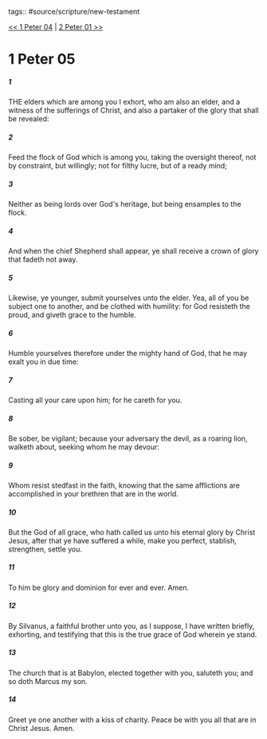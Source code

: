 tags:: #source/scripture/new-testament

[<< 1 Peter 04](new-testament/21_1_Peter/1_Peter_04.md) | [2 Peter 01 >>](new-testament/22_2_Peter/2_Peter_01.md)

# 1 Peter 05

##### 1

THE elders which are among you I exhort, who am also an elder, and a witness of the sufferings of Christ, and also a partaker of the glory that shall be revealed:

##### 2

Feed the flock of God which is among you, taking the oversight thereof, not by constraint, but willingly; not for filthy lucre, but of a ready mind;

##### 3

Neither as being lords over God's heritage, but being ensamples to the flock.

##### 4

And when the chief Shepherd shall appear, ye shall receive a crown of glory that fadeth not away.

##### 5

Likewise, ye younger, submit yourselves unto the elder. Yea, all of you be subject one to another, and be clothed with humility: for God resisteth the proud, and giveth grace to the humble.

##### 6

Humble yourselves therefore under the mighty hand of God, that he may exalt you in due time:

##### 7

Casting all your care upon him; for he careth for you.

##### 8

Be sober, be vigilant; because your adversary the devil, as a roaring lion, walketh about, seeking whom he may devour:

##### 9

Whom resist stedfast in the faith, knowing that the same afflictions are accomplished in your brethren that are in the world.

##### 10

But the God of all grace, who hath called us unto his eternal glory by Christ Jesus, after that ye have suffered a while, make you perfect, stablish, strengthen, settle you.

##### 11

To him be glory and dominion for ever and ever. Amen.

##### 12

By Silvanus, a faithful brother unto you, as I suppose, I have written briefly, exhorting, and testifying that this is the true grace of God wherein ye stand.

##### 13

The church that is at Babylon, elected together with you, saluteth you; and so doth Marcus my son.

##### 14

Greet ye one another with a kiss of charity. Peace be with you all that are in Christ Jesus. Amen.
